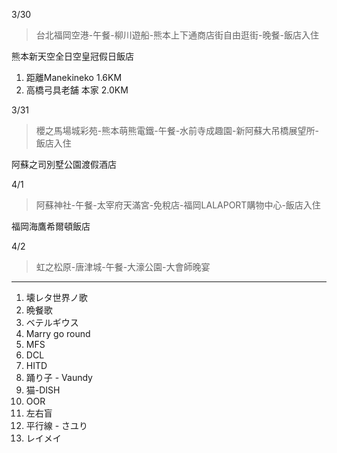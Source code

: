 3/30

>台北福岡空港-午餐-柳川遊船-熊本上下通商店街自由逛街-晚餐-飯店入住

熊本新天空全日空皇冠假日飯店
1. 距離Manekineko 1.6KM
2. 高橋弓具老舗 本家 2.0KM

3/31
>櫻之馬場城彩苑-熊本萌熊電鐵-午餐-水前寺成趣園-新阿蘇大吊橋展望所-飯店入住

阿蘇之司別墅公園渡假酒店

4/1
>阿蘇神社-午餐-太宰府天滿宮-免稅店-福岡LALAPORT購物中心-飯店入住

福岡海鷹希爾頓飯店

4/2
>虹之松原-唐津城-午餐-大濠公園-大會師晚宴

---
1. 壊レタ世界ノ歌
2. 晩餐歌
3. ベテルギウス
4. Marry go round
5. MFS
6. DCL
7. HITD
8. 踊り子 - Vaundy
9. 猫-DISH
10. OOR
11. 左右盲
12. 平行線 - さユり
13. レイメイ